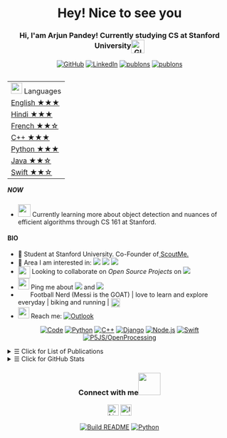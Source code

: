 <h1 align="center"> Hey! Nice to see you </h1>



<h3 align="center"> 
    <a href="https://www.gautamkrishnar.com/"></a> Hi, I'am Arjun Pandey! Currently studying CS at Stanford University<img align="center" alt="GIF" width="30px"  src="https://media.giphy.com/media/H6KusZ8pzxtyymblnE/giphy.gif"/>
</h3> 

<p align="center">   

</p> 
<p align="center"> 
    <a href="https://github.com/pandeyarjun242" target="_blank"><img alt="GitHub" src="https://img.shields.io/badge/GitHub-100000?style=for-the-badge&logo=github&logoColor=white"></a>
    <a href="https://www.linkedin.com/in/arjun-pandey-b0734a195/" target="_blank"><img alt="LinkedIn" src="https://img.shields.io/badge/LinkedIn-0077B5?style=for-the-badge&logo=linkedin&logoColor=white"></a>
    <a href="https://www.instagram.com/arjunpandey._/" target="_blank"><img alt="publons" src="https://img.shields.io/badge/Instagram-E4405F?style=for-the-badge&logo=instagram&logoColor=white"></a>
    <a href="https://medium.com/@apandey_24903" target="_blank"><img alt="publons" src="https://img.shields.io/badge/Medium-12100E?style=for-the-badge&logo=medium&logoColor=white"></a>
</p> 

<table align="right">
    <tr><td><img src="https://image.flaticon.com/icons/svg/3898/3898082.svg" width="25"> Languages</a></td></tr>
    <tr><td><a href="README.md"> English ★★★</a></td></tr>
    <tr><td><a href="README_pt.md">Hindi ★★★</a></td></tr>
    <tr><td><a href="README_pt.md"> French ★★☆</a></td></tr>
    <tr><td><a href="README_pt.md"> C++ ★★★</a></td></tr>
    <tr><td><a href="README_pt.md"> Python ★★★</a></td></tr>
    <tr><td><a href="README_pt.md"> Java ★★☆</a></td></tr>
    <tr><td><a href="README_pt.md"> Swift ★★☆</a></td></tr>
</table>


##### NOW
- <img src="https://github.com/TheDudeThatCode/TheDudeThatCode/blob/master/Assets/Developer.gif" width="28px"> Currently learning more about object detection and nuances of efficient algorithms through CS 161 at Stanford.

#### BIO

- 🏢 Student at Stanford University. Co-Founder of<a href = "https://scoutme.in"> ScoutMe. </a>
- 🔭 Area I am interested in: <img src="https://img.shields.io/badge/Quantitative Finance-green"> <img src="https://img.shields.io/badge/Computer Vision-red"> <img src="https://img.shields.io/badge/Software Development-blue">
- <img align ='center' width ='27px' src='https://media.giphy.com/media/LnQjpWaON8nhr21vNW/giphy.gif'> Looking to collaborate on *Open Source Projects* on <img src="https://img.shields.io/badge/Machine Learning-blue">
- <img src="https://github.com/SP-XD/SP-XD/blob/main/images/message.gif?raw=true" width="25"/> Ping me about <img src="https://img.shields.io/badge/Discussing Startups-yellow"> and <img src="https://img.shields.io/badge/Machine Learning-purple">
- &nbsp;<img src="https://github.com/SP-XD/SP-XD/blob/main/images/lightning.gif?raw=true" width="12"/>&nbsp;&nbsp; Football Nerd (Messi is the GOAT) | love to learn and explore everyday | biking and running | <img align ='center' width ='20px' src='https://media2.giphy.com/media/UQDSBzfyiBKvgFcSTw/giphy.gif?cid=ecf05e47p3cd513axbek3f56ti3jzizq8hincw20jauyyfyw&rid=giphy.gif'>
- <img src="https://github.com/SP-XD/SP-XD/blob/main/images/letterbox.gif?raw=true" width="25"/> Reach me: <a href="mailto:arpandey@stanford.edu" target="_blank"><img alt="Outlook" src="https://img.shields.io/badge/Microsoft_Outlook-0078D4?style=for-the-badge&logo=microsoft-outlook&logoColor=white"></a>


<p align="center">
    <a href="https://github.com/milaan9?tab=repositories" target="_blank"><img alt="Code" src="https://img.shields.io/badge/-code-000000?style=flat-square&logo=Plex&logoColor=white"></a>
    <a href="https://github.com/pandeyarjun242/Automated-Yolo" target="_blank"><img alt="Python" src="https://img.shields.io/badge/python-3670A0?style=for-the-badge&logo=python&logoColor=ffdd54"></a>
      <a href="https://github.com/milaan9?tab=repositories&language=c%2B%2B" target="_blank"><img alt="C++" src="https://img.shields.io/badge/c++-%2300599C.svg?style=for-the-badge&logo=c%2B%2B&logoColor=white"></a>
    <a href="https://github.com/pandeyarjun242/CollegeCollab" target="_blank"><img alt="Django" src="https://img.shields.io/badge/django-%23092E20.svg?style=for-the-badge&logo=django&logoColor=white"></a>
    <a href="https://github.com/milaan9/10_Python_Pandas_Module" target="_blank"><img alt="Node.js" src="https://img.shields.io/badge/node.js-6DA55F?style=for-the-badge&logo=node.js&logoColor=whitee"></a>
    <a href="https://github.com/pandeyarjun242/Road-Detect-iOS" target="_blank"><img alt="Swift" src="https://img.shields.io/badge/swift-F54A2A?style=for-the-badge&logo=swift&logoColor=white"></a>
    <a href="https://openprocessing.org/user/288640" target="_blank"><img alt="P5JS/OpenProcessing" src="https://img.shields.io/badge/p5.js-ED225D?style=for-the-badge&logo=p5.js&logoColor=FFFFFF"></a>
    <!--https://github.com/alexandresanlim/Badges4-README.md-Profile-->
</p>


<details>
<summary><samp>&#9776;</samp> Click for List of Publications </summary>
<br>  
    
📜Journal Articles
     
|No|   Title   |  Paper  | Mentor |
|--|-----------|---------|--------|
|01| A Novel Approaches of the kNN classifier with scores and probabilities. | **[Link](https://drive.google.com/file/d/1NVERYi0BZy3Ae3bRVgvOIuepzKdwRxiJ/view?usp=sharing)** | Professor Dave Perkins of Hamilton College.
|02| Solving the Dominant Set Problem using Simulated Annealing. | **[Link](https://drive.google.com/file/d/125yYocGJNzQa3lftcmM3zUNV9vZCD1vG/view?usp=sharing)** | Independently Operated
|02| Book Author - Hands-On ML with AImpact. | **[Link](https://www.amazon.in/dp/B08L6743F1/ref=sr_1_3?dchild=1&keywords=hands+on+ml+with+AImpact&qid=1602677973&sr=8-3 )** | Independently Operated
  
  
       
    
</details>

<details>
<summary><samp>&#9776;</samp> Click for GitHub Stats </summary>
<p align="center">
    <img height="140em" src="https://github-readme-stats.vercel.app/api?username=pandeyarjun242&theme=jolly&show_icons=true" alt="Arjun's Github stats">
    <img height="140em" src="http://github-readme-streak-stats.herokuapp.com?user=pandeyarjun242&&theme=jolly&show_icons=true" alt="pandeyarjun242"/>
</p>
</details>


<div align="center">
<h3> Connect with me<a href="https://gifyu.com/image/Zy2f"><img src="https://github.com/milaan9/milaan9/blob/main/Handshake.gif" width="50px"></a>
</h3> 
<p align="center">
    <a href="https://www.linkedin.com/in/arjun-pandey-b0734a195/" target="_blank"><img alt="LinkedIn" width="25px" src="https://github.com/TheDudeThatCode/TheDudeThatCode/blob/master/Assets/Linkedin.svg"></a>
    <a href="https://www.instagram.com/arjunpandey._" target="_blank"><img alt="Instagram" width="25px" src="https://github.com/TheDudeThatCode/TheDudeThatCode/blob/master/Assets/Instagram.svg"></a>
</p>  
    
<p align="center">
    <a href="https://github.com/milaan9/milaan9/actions"><img alt="Build README" src="https://github.com/milaan9/milaan9/workflows/Build%20README/badge.svg"></a>
    <a href="https://mybinder.org/v2/gh/jupyterlab/jupyterlab-demo/master?urlpath=lab" target="_blank"><img alt="Python" src="https://mybinder.org/badge_logo.svg"></a>
<!--https://mybinder.org/v2/gh/jupyterlab/jupyterlab-demo/master-->
</p>

<!--
[![DOI](https://zenodo.org/badge/200104059.svg)](https://zenodo.org/badge/latestdoi/200104059)
- 📄 [Resume](https://sudhanshu456.github.io/stages/updated_resume.pdf) 
![Sudhanshu Prajapati's github stats](https://github-readme-stats.vercel.app/api?username=sudhanshu456&show_icons=true)
[![Top Langs](https://github-readme-stats.vercel.app/api/top-langs/?username=sudhanshu456&layout=compact)](https://github.com/sudhanshu456)
- 💻Checkout my [portfolio](https://sudhanshu456.github.io/)
-->
